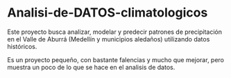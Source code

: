 # Analisi-de-DATOS-climatologicos
Este proyecto busca analizar, modelar y predecir patrones de precipitación en el Valle de Aburrá (Medellín y municipios aledaños) utilizando datos históricos.

Es un proyecto pequeño, con bastante falencias y mucho que mejorar, pero muestra un poco de lo que se hace en el analisis de datos.
